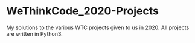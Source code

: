 # WeThinkCode_2020-Projects
My solutions to the various WTC projects given to us in 2020. All projects are written in Python3.
